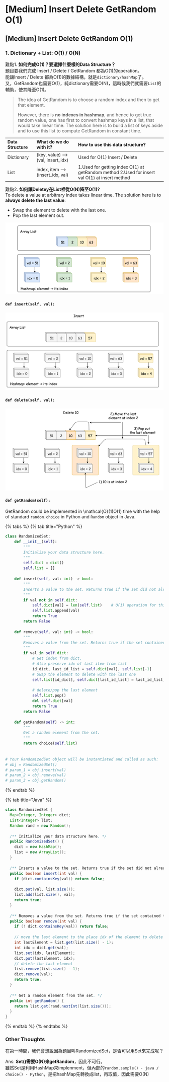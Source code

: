 # \[Medium\] Insert Delete GetRandom O\(1\)

## \[Medium\] Insert Delete GetRandom O\(1\)

### 1. Dictionary + List:   O\(1\) / O\(N\)

難點1. **如何完成O\(1\)？要選擇什麼樣的Data Structure？**  
題目要我們完成 Insert / Delete / GetRandom 都為O\(1\)的operation。  
能讓Insert / Delete 都為O\(1\)的數據結構，就是`dictionary/hashMap`了。  
又，GetRandom也需要O\(1\)，純dictionary需要O\(N\)，這時候我們就需要`List`的輔助，使其降至O\(1\)。

> The idea of GetRandom is to choose a random index and then to get that element.   
>   
> However, there is **no indexes in hashmap**, and hence to get true random value, one has first to convert hashmap keys in a list, that would take linear time. The solution here is to build a list of keys aside and to use this list to compute GetRandom in constant time.

| Data Structure | What do we do with it? | How to use this data structure?  |
| :--- | :--- | :--- |
| Dictionary | \(key, value\) --&gt; \(val, insert\_idx\)                                    | Used for O\(1\) Insert / Delete |
| List | index, item --&gt; \(insert\_idx, val\) | 1.Used for getting index O\(1\) at getRandom method           2.Used for insert val O\(1\) at insert method |

難點2. **如何讓Deletey在List裡從O\(N\)降至O\(1\)?**  
To delete a value at arbitrary index takes linear time. The solution here is to **always delete the last value**:

* Swap the element to delete with the last one.
* Pop the last element out.

![](../../.gitbook/assets/image%20%2895%29.png)

#### `def insert(self, val):`

![](../../.gitbook/assets/image%20%2896%29.png)

#### **`def delete(self, val):`**

![](../../.gitbook/assets/image%20%2897%29.png)

#### `def getRandom(self):`

GetRandom could be implemented in \mathcal{O}\(1\)O\(1\) time with the help of standard `random.choice` in Python and `Random` object in Java.

{% tabs %}
{% tab title="Python" %}
```python
class RandomizedSet:
    def __init__(self):
        """
        Initialize your data structure here.
        """
        self.dict = dict()
        self.list = []
        
    def insert(self, val: int) -> bool:
        """
        Inserts a value to the set. Returns true if the set did not already contain the specified element.
        """
        if val not in self.dict:
            self.dict[val] = len(self.list)    # O(1) operation for this insertion
            self.list.append(val)
            return True
        return False
        
    def remove(self, val: int) -> bool:
        """
        Removes a value from the set. Returns true if the set contained the specified element.
        """
        if val in self.dict:
            # Get index from dict. 
            # Also preserve idx of last item from list
            id_dict, last_id_list = self.dict[val], self.list[-1]
            # Swap the element to delete with the last one
            self.list[id_dict], self.dict[last_id_list] = last_id_list, id_dict
            
            # delete/pop the last element
            self.list.pop()
            del self.dict[val]
            return True
        return False

    def getRandom(self) -> int:
        """
        Get a random element from the set.
        """
        return choice(self.list)


# Your RandomizedSet object will be instantiated and called as such:
# obj = RandomizedSet()
# param_1 = obj.insert(val)
# param_2 = obj.remove(val)
# param_3 = obj.getRandom()
```
{% endtab %}

{% tab title="Java" %}
```java
class RandomizedSet {
  Map<Integer, Integer> dict;
  List<Integer> list;
  Random rand = new Random();

  /** Initialize your data structure here. */
  public RandomizedSet() {
    dict = new HashMap();
    list = new ArrayList();
  }

  /** Inserts a value to the set. Returns true if the set did not already contain the specified element. */
  public boolean insert(int val) {
    if (dict.containsKey(val)) return false;

    dict.put(val, list.size());
    list.add(list.size(), val);
    return true;
  }

  /** Removes a value from the set. Returns true if the set contained the specified element. */
  public boolean remove(int val) {
    if (! dict.containsKey(val)) return false;

    // move the last element to the place idx of the element to delete
    int lastElement = list.get(list.size() - 1);
    int idx = dict.get(val);
    list.set(idx, lastElement);
    dict.put(lastElement, idx);
    // delete the last element
    list.remove(list.size() - 1);
    dict.remove(val);
    return true;
  }

  /** Get a random element from the set. */
  public int getRandom() {
    return list.get(rand.nextInt(list.size()));
  }
}
```
{% endtab %}
{% endtabs %}

### Other Thoughts

在第一時間，我們會想說因為題目叫RandomizedSet，是否可以用Set來完成呢？

Ans:  **Set\(\)需要O\(N\)來getRandom**，因此不可行。  
雖然Set是利用HashMap來implenment，但內部的`random.sample() - java / choice() - Python`，是把hashMap先轉換成list，再取值，因此需要O\(N\)

